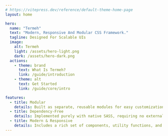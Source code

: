 ```yaml
---
# https://vitepress.dev/reference/default-theme-home-page
layout: home

hero:
  name: "Termeh"
  text: "Modern, Responsive And Modular CSS Framework."
  tagline: Designed For Scalable UIs
  image:
    alt: Termeh
    light: /assets/hero-light.png
    dark: /assets/hero-dark.png
  actions:
    - theme: brand
      text: What Is Termeh?
      link: /guide/introduction
    - theme: alt
      text: Get Started
      link: /guide/core/intro

features:
  - title: Modular
    details: Built as separate, reusable modules for easy customization and scalability.
  - title: Dependency-Free
    details: Implemented purely with native SASS, requiring no external dependencies.
  - title: Modern & Responsive
    details: Includes a rich set of components, utility functions, and responsive styles for modern UIs.
---
```

